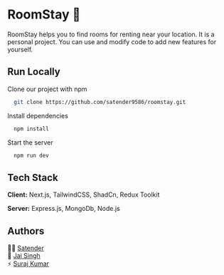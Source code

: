 
# RoomStay 🚀

RoomStay helps you to find rooms for renting near your location.
It is a personal project. You can use and modify code to add new features for yourself. 


## Run Locally

Clone our project with npm

```bash
  git clone https://github.com/satender9586/roomstay.git
```

Install dependencies

```bash
  npm install
```

Start the server

```bash
  npm run dev
```


## Tech Stack

**Client:** Next.js, TailwindCSS, ShadCn, Redux Toolkit

**Server:** Express.js, MongoDb, Node.js


## Authors

👩‍💻 [Satender](https://github.com/satender9586)\
🧠 [Jai Singh](https://github.com/Jai-singh-2000)\
⚡️ [Suraj Kumar](https://github.com/surajkumar540)

